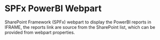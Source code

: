 # SPFx PowerBI Webpart
SharePoint Framework (SPFx) webpart to display the PowerBI reports in IFRAME, the reports link are source from the SharePoint list, which can be provided from webpart properties.
